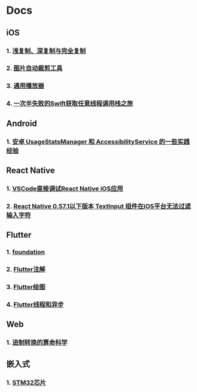 # Docs

## iOS

### 1. [浅复制、深复制与完全复制](https://github.com/cp110/Docs/blob/master/OC/%E6%B5%85%E5%A4%8D%E5%88%B6%E3%80%81%E6%B7%B1%E5%A4%8D%E5%88%B6%E4%B8%8E%E5%AE%8C%E5%85%A8%E5%A4%8D%E5%88%B6.md)
### 2. [图片自动裁剪工具](https://github.com/cp110/ImageCropper)
### 3. [通用播放器](https://github.com/cp110/Player)
### 4. [一次半失败的Swift获取任意线程调用栈之旅](https://github.com/cp110/Backtrace)

## Android

### 1. [安卓 UsageStatsManager 和 AccessibilityService 的一些实践经验](https://github.com/cp110/SelfControl)

## React Native

### 1. [VSCode直接调试React Native iOS应用](https://github.com/cp110/Docs/blob/master/React%20Native/1%E3%80%81VSCode%E7%9B%B4%E6%8E%A5%E8%B0%83%E8%AF%95React%20Native%20iOS%E5%BA%94%E7%94%A8.md)
### 2. [React Native 0.57.1以下版本 TextInput 组件在iOS平台无法过滤输入字符](https://github.com/cp110/Docs/blob/master/React%20Native/2%E3%80%81React%20Native%200.57.1%E4%BB%A5%E4%B8%8B%E7%89%88%E6%9C%AC%20TextInput%E7%BB%84%E4%BB%B6%E5%9C%A8iOS%E5%B9%B3%E5%8F%B0%E6%97%A0%E6%B3%95%E8%BF%87%E6%BB%A4%E8%BE%93%E5%85%A5%E5%AD%97%E7%AC%A6.md)

## Flutter

### 1. [foundation](https://github.com/cp110/Docs/blob/master/Flutter/foundation.md)
### 2. [Flutter注解](https://github.com/cp110/Docs/blob/master/Flutter/foundation/Annotation.md)
### 3. [Flutter绘图](https://github.com/cp110/Docs/blob/master/Flutter/Canvas/Flutter%E7%BB%98%E5%9B%BE.md)
### 4. [Flutter线程和异步](https://github.com/cp110/Docs/blob/master/Flutter/isolate/Flutter%E7%BA%BF%E7%A8%8B%E5%92%8C%E5%BC%82%E6%AD%A5.md)

## Web

### 1. [进制转换的算命科学](https://github.com/cp110/Fortunetell)

## 嵌入式

### 1. [STM32芯片](todo)
